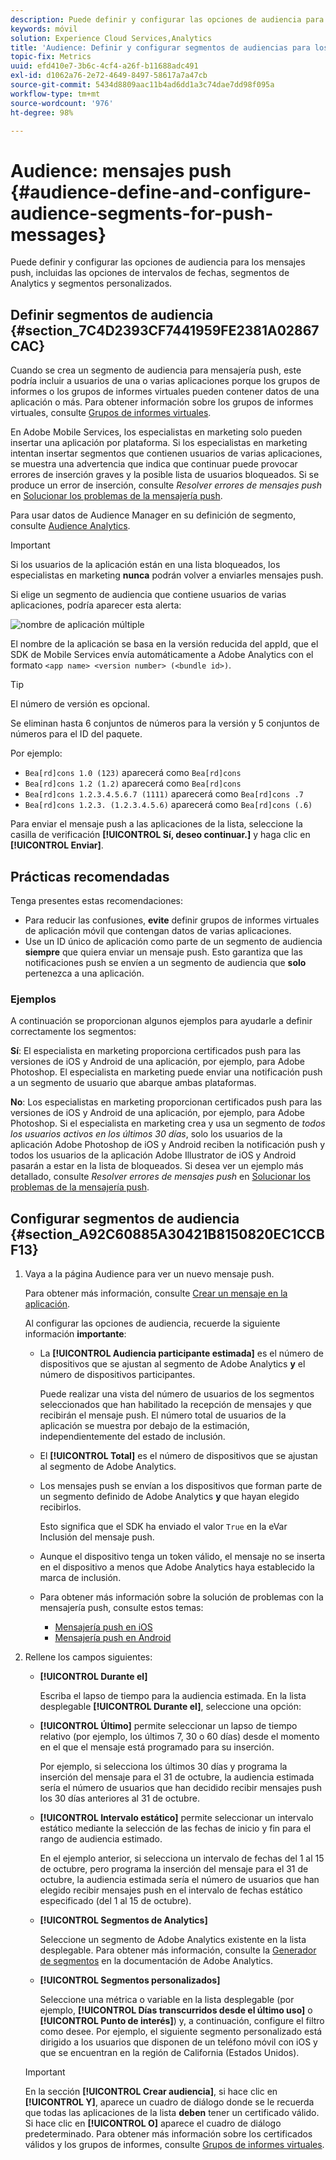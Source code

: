 ```yaml
---
description: Puede definir y configurar las opciones de audiencia para los mensajes push, incluidas las opciones de intervalos de fechas, segmentos de Analytics y segmentos personalizados.
keywords: móvil
solution: Experience Cloud Services,Analytics
title: 'Audience: Definir y configurar segmentos de audiencias para los mensajes push'
topic-fix: Metrics
uuid: efd410e7-3b6c-4cf4-a26f-b11688adc491
exl-id: d1062a76-2e72-4649-8497-58617a7a47cb
source-git-commit: 5434d8809aac11b4ad6dd1a3c74dae7dd98f095a
workflow-type: tm+mt
source-wordcount: '976'
ht-degree: 98%

---
```


# Audience: mensajes push {#audience-define-and-configure-audience-segments-for-push-messages}

Puede definir y configurar las opciones de audiencia para los mensajes push, incluidas las opciones de intervalos de fechas, segmentos de Analytics y segmentos personalizados.

## Definir segmentos de audiencia {#section_7C4D2393CF7441959FE2381A02867CAC}

Cuando se crea un segmento de audiencia para mensajería push, este podría incluir a usuarios de una o varias aplicaciones porque los grupos de informes o los grupos de informes virtuales pueden contener datos de una aplicación o más. Para obtener información sobre los grupos de informes virtuales, consulte   [Grupos de informes virtuales](/help/using/manage-apps/c-mob-vrs.md).

En Adobe Mobile Services, los especialistas en marketing solo pueden insertar una aplicación por plataforma. Si los especialistas en marketing intentan insertar segmentos que contienen usuarios de varias aplicaciones, se muestra una advertencia que indica que continuar puede provocar errores de inserción graves y la posible lista de usuarios bloqueados. Si se produce un error de inserción, consulte *Resolver errores de mensajes push* en   [Solucionar los problemas de la mensajería push](/help/using/in-app-messaging/t-create-push-message/c-schedule-push-message.md).

Para usar datos de Audience Manager en su definición de segmento, consulte [Audience Analytics](https://experienceleague.adobe.com/docs/analytics/integration/audience-analytics/mc-audiences-aam.html).

>[!IMPORTANT]
>
>Si los usuarios de la aplicación están en una lista bloqueados, los especialistas en marketing **nunca** podrán volver a enviarles mensajes push.

Si elige un segmento de audiencia que contiene usuarios de varias aplicaciones, podría aparecer esta alerta:

![nombre de aplicación múltiple](assets/multiple_appname.png)

El nombre de la aplicación se basa en la versión reducida del appId, que el SDK de Mobile Services envía automáticamente a Adobe Analytics con el formato `<app name> <version number> (<bundle id>)`.

>[!TIP]
>
>El número de versión es opcional.

Se eliminan hasta 6 conjuntos de números para la versión y 5 conjuntos de números para el ID del paquete.

Por ejemplo:

* `Bea[rd]cons 1.0 (123)` aparecerá como `Bea[rd]cons`
* `Bea[rd]cons 1.2 (1.2)` aparecerá como `Bea[rd]cons`
* `Bea[rd]cons 1.2.3.4.5.6.7 (1111)` aparecerá como `Bea[rd]cons .7`
* `Bea[rd]cons 1.2.3. (1.2.3.4.5.6)` aparecerá como `Bea[rd]cons (.6)`

Para enviar el mensaje push a las aplicaciones de la lista, seleccione la casilla de verificación **[!UICONTROL Sí, deseo continuar.]** y haga clic en **[!UICONTROL Enviar]**.

## Prácticas recomendadas

Tenga presentes estas recomendaciones:

* Para reducir las confusiones, **evite** definir grupos de informes virtuales de aplicación móvil que contengan datos de varias aplicaciones.
* Use un ID único de aplicación como parte de un segmento de audiencia **siempre** que quiera enviar un mensaje push.
Esto garantiza que las notificaciones push se envíen a un segmento de audiencia que **solo** pertenezca a una aplicación.

### Ejemplos

A continuación se proporcionan algunos ejemplos para ayudarle a definir correctamente los segmentos:

**Sí**: El especialista en marketing proporciona certificados push para las versiones de iOS y Android de una aplicación, por ejemplo, para Adobe Photoshop. El especialista en marketing puede enviar una notificación push a un segmento de usuario que abarque ambas plataformas.

**No**: Los especialistas en marketing proporcionan certificados push para las versiones de iOS y Android de una aplicación, por ejemplo, para Adobe Photoshop. Si el especialista en marketing crea y usa un segmento de *todos los usuarios activos en los últimos 30 días*, solo los usuarios de la aplicación Adobe Photoshop de iOS y Android reciben la notificación push y todos los usuarios de la aplicación Adobe Illustrator de iOS y Android pasarán a estar en la lista de bloqueados. Si desea ver un ejemplo más detallado, consulte *Resolver errores de mensajes push* en   [Solucionar los problemas de la mensajería push](/help/using/in-app-messaging/t-create-push-message/c-troubleshooting-push-messaging.md).

## Configurar segmentos de audiencia {#section_A92C60885A30421B8150820EC1CCBF13}

1. Vaya a la página Audience para ver un nuevo mensaje push.

   Para obtener más información, consulte [Crear un mensaje en la aplicación](/help/using/in-app-messaging/t-create-push-message/t-create-push-message.md).

   Al configurar las opciones de audiencia, recuerde la siguiente información **importante**:

   * La **[!UICONTROL Audiencia participante estimada]** es el número de dispositivos que se ajustan al segmento de Adobe Analytics **y** el número de dispositivos participantes.

      Puede realizar una vista del número de usuarios de los segmentos seleccionados que han habilitado la recepción de mensajes y que recibirán el mensaje push. El número total de usuarios de la aplicación se muestra por debajo de la estimación, independientemente del estado de inclusión.

   * El **[!UICONTROL Total]** es el número de dispositivos que se ajustan al segmento de Adobe Analytics.

   * Los mensajes push se envían a los dispositivos que forman parte de un segmento definido de Adobe Analytics **y** que hayan elegido recibirlos.

      Esto significa que el SDK ha enviado el valor `True` en la eVar Inclusión del mensaje push.

   * Aunque el dispositivo tenga un token válido, el mensaje no se inserta en el dispositivo a menos que Adobe Analytics haya establecido la marca de inclusión.

   * Para obtener más información sobre la solución de problemas con la mensajería push, consulte estos temas:

      * [Mensajería push en iOS](/help/ios/messaging-main/push-messaging/push-messaging.md)
      * [Mensajería push en Android](/help/android/messaging-main/push-messaging/push-messaging.md)

2. Rellene los campos siguientes:

   * **[!UICONTROL Durante el]**

      Escriba el lapso de tiempo para la audiencia estimada. En la lista desplegable **[!UICONTROL Durante el]**, seleccione una opción:

   * **[!UICONTROL Último]** permite seleccionar un lapso de tiempo relativo (por ejemplo, los últimos 7, 30 o 60 días) desde el momento en el que el mensaje está programado para su inserción.

      Por ejemplo, si selecciona los últimos 30 días y programa la inserción del mensaje para el 31 de octubre, la audiencia estimada sería el número de usuarios que han decidido recibir mensajes push los 30 días anteriores al 31 de octubre.

   * **[!UICONTROL Intervalo estático]** permite seleccionar un intervalo estático mediante la selección de las fechas de inicio y fin para el rango de audiencia estimado.

      En el ejemplo anterior, si selecciona un intervalo de fechas del 1 al 15 de octubre, pero programa la inserción del mensaje para el 31 de octubre, la audiencia estimada sería el número de usuarios que han elegido recibir mensajes push en el intervalo de fechas estático especificado (del 1 al 15 de octubre).

   * **[!UICONTROL Segmentos de Analytics]**

      Seleccione un segmento de Adobe Analytics existente en la lista desplegable. Para obtener más información, consulte la [Generador de segmentos](https://experienceleague.adobe.com/docs/analytics/components/segmentation/segmentation-workflow/seg-build.html?lang=es) en la documentación de Adobe Analytics.

   * **[!UICONTROL Segmentos personalizados]**

      Seleccione una métrica o variable en la lista desplegable (por ejemplo, **[!UICONTROL Días transcurridos desde el último uso]** o **[!UICONTROL Punto de interés]**) y, a continuación, configure el filtro como desee. Por ejemplo, el siguiente segmento personalizado está dirigido a los usuarios que disponen de un teléfono móvil con iOS y que se encuentran en la región de California (Estados Unidos).
   >[!IMPORTANT]
   >
   >En la sección **[!UICONTROL Crear audiencia]**, si hace clic en **[!UICONTROL Y]**, aparece un cuadro de diálogo donde se le recuerda que todas las aplicaciones de la lista **deben** tener un certificado válido. Si hace clic en **[!UICONTROL O]** aparece el cuadro de diálogo predeterminado. Para obtener más información sobre los certificados válidos y los grupos de informes, consulte [Grupos de informes virtuales](/help/using/manage-apps/c-mob-vrs.md).
